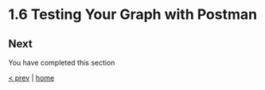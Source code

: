 # 1.6 Testing Your Graph with Postman




## Next

You have completed this section

[< prev](./1_5_2_query_supergraph.md) | [home](../readme.md)